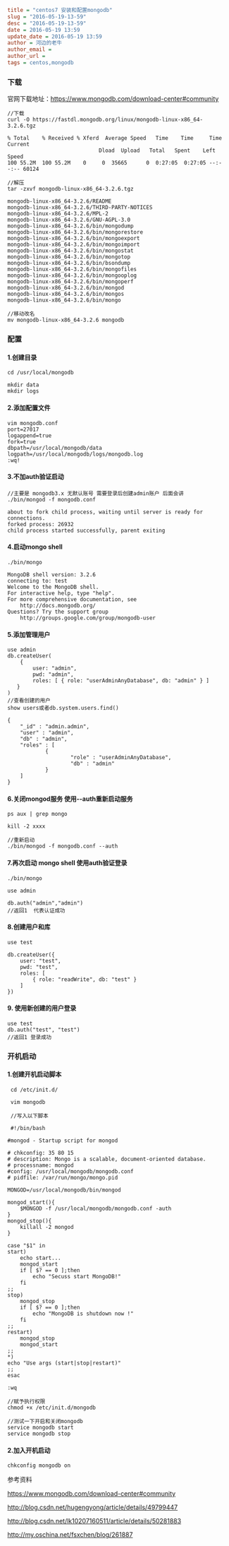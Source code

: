 ```ini
title = "centos7 安装和配置mongodb"
slug = "2016-05-19-13-59"
desc = "2016-05-19-13-59"
date = 2016-05-19 13:59
update_date = 2016-05-19 13:59
author = 河边的老牛
author_email = 
author_url = 
tags = centos,mongodb
```

### 下载
官网下载地址：https://www.mongodb.com/download-center#community
    
    //下载
    curl -O https://fastdl.mongodb.org/linux/mongodb-linux-x86_64-3.2.6.tgz

    % Total    % Received % Xferd  Average Speed   Time    Time     Time  Current
                                 Dload  Upload   Total   Spent    Left  Speed
    100 55.2M  100 55.2M    0     0  35665      0  0:27:05  0:27:05 --:--:-- 60124

    //解压
    tar -zxvf mongodb-linux-x86_64-3.2.6.tgz

    mongodb-linux-x86_64-3.2.6/README
    mongodb-linux-x86_64-3.2.6/THIRD-PARTY-NOTICES
    mongodb-linux-x86_64-3.2.6/MPL-2 
    mongodb-linux-x86_64-3.2.6/GNU-AGPL-3.0
    mongodb-linux-x86_64-3.2.6/bin/mongodump
    mongodb-linux-x86_64-3.2.6/bin/mongorestore
    mongodb-linux-x86_64-3.2.6/bin/mongoexport
    mongodb-linux-x86_64-3.2.6/bin/mongoimport
    mongodb-linux-x86_64-3.2.6/bin/mongostat
    mongodb-linux-x86_64-3.2.6/bin/mongotop
    mongodb-linux-x86_64-3.2.6/bin/bsondump
    mongodb-linux-x86_64-3.2.6/bin/mongofiles
    mongodb-linux-x86_64-3.2.6/bin/mongooplog
    mongodb-linux-x86_64-3.2.6/bin/mongoperf
    mongodb-linux-x86_64-3.2.6/bin/mongod
    mongodb-linux-x86_64-3.2.6/bin/mongos
    mongodb-linux-x86_64-3.2.6/bin/mongo

    //移动改名
    mv mongodb-linux-x86_64-3.2.6 mongodb

### 配置
#### 1.创建目录
    cd /usr/local/mongodb

    mkdir data
    mkdir logs

#### 2.添加配置文件
    vim mongodb.conf 
    port=27017
    logappend=true
    fork=true
    dbpath=/usr/local/mongodb/data
    logpath=/usr/local/mongodb/logs/mongodb.log
    :wq!

#### 3.不加auth验证启动
    //主要是 mongodb3.x 无默认账号 需要登录后创建admin账户 后面会讲
    ./bin/mongod -f mongodb.conf

    about to fork child process, waiting until server is ready for connections.
    forked process: 26932
    child process started successfully, parent exiting

#### 4.启动mongo shell
    ./bin/mongo

    MongoDB shell version: 3.2.6
    connecting to: test 
    Welcome to the MongoDB shell.
    For interactive help, type "help".
    For more comprehensive documentation, see
        http://docs.mongodb.org/
    Questions? Try the support group
        http://groups.google.com/group/mongodb-user

#### 5.添加管理用户
    use admin  
    db.createUser(  
        {  
            user: "admin",  
            pwd: "admin",  
            roles: [ { role: "userAdminAnyDatabase", db: "admin" } ]  
       }  
    )  
    //查看创建的用户
    show users或者db.system.users.find()  

    {
        "_id" : "admin.admin",
        "user" : "admin",
        "db" : "admin",
        "roles" : [
                {
                        "role" : "userAdminAnyDatabase",
                        "db" : "admin"
                }
        ]
    }

#### 6.关闭mongod服务 使用--auth重新启动服务
    ps aux | grep mongo

    kill -2 xxxx

    //重新启动
    ./bin/mongod -f mongodb.conf --auth

#### 7.再次启动 mongo shell 使用auth验证登录

    ./bin/mongo

    use admin

    db.auth("admin","admin")
    //返回1  代表认证成功

#### 8.创建用户和库
    use test

    db.createUser({  
        user: "test",  
        pwd: "test",  
        roles: [  
            { role: "readWrite", db: "test" }  
        ]  
    }) 


#### 9. 使用新创建的用户登录
    use test
    db.auth("test", "test") 
    //返回1 登录成功

### 开机启动

#### 1.创建开机启动脚本
     cd /etc/init.d/

     vim mongodb

     //写入以下脚本

     #!/bin/bash

    #mongod - Startup script for mongod

    # chkconfig: 35 80 15
    # description: Mongo is a scalable, document-oriented database.
    # processname: mongod
    #config: /usr/local/mongodb/mongodb.conf
    # pidfile: /var/run/mongo/mongo.pid

    MONGOD=/usr/local/mongodb/bin/mongod

    mongod_start(){
        $MONGOD -f /usr/local/mongodb/mongodb.conf -auth
    }
    mongod_stop(){
        killall -2 mongod
    }

    case "$1" in
    start)
        echo start...
        mongod_start
        if [ $? == 0 ];then
            echo "Secuss start MongoDB!"
        fi
    ;;
    stop)
        mongod_stop
        if [ $? == 0 ];then
            echo "MongoDB is shutdown now !"
        fi
    ;;
    restart)
        mongod_stop
        mongod_start
    ;;
    *)
    echo "Use args (start|stop|restart)"
    ;;
    esac

    :wq

    //赋予执行权限
    chmod +x /etc/init.d/mongodb

    //测试一下开启和关闭mongodb
    service mongodb start
    service mongodb stop

#### 2.加入开机启动
    chkconfig mongodb on


参考资料

https://www.mongodb.com/download-center#community 

http://blog.csdn.net/hugengyong/article/details/49799447 

http://blog.csdn.net/lk10207160511/article/details/50281883 

http://my.oschina.net/fsxchen/blog/261887 



